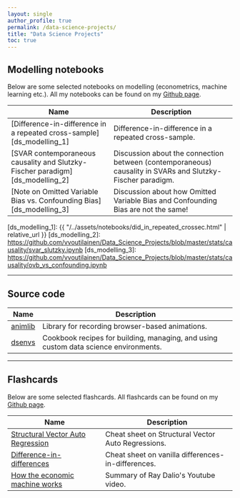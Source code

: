 ```yaml
---
layout: single
author_profile: true
permalink: /data-science-projects/
title: "Data Science Projects"
toc: true
---
```


## Modelling notebooks

Below are some selected notebooks on modelling (econometrics, machine learning etc.). All my notebooks can be found on my [Github page](https://github.com/vvoutilainen/Data_Science_Projects/tree/master/stats).

| Name                                        | Description                                           |
| ------------------------------------------- | ----------------------------------------------------- |
| [Difference-in-difference in a repeated cross-sample][ds_modelling_1] | Difference-in-difference in a repeated cross-sample.
| [SVAR contemporaneous causality and Slutzky-Fischer paradigm][ds_modelling_2] | Discussion about the connection between (contemporaneous) causality in SVARs and Slutzky-Fischer paradigm.
| [Note on Omitted Variable Bias vs. Confounding Bias][ds_modelling_3] | Discussion about how Omitted Variable Bias and Confounding Bias are not the same!

[ds_modelling_1]: {{ "/../assets/notebooks/did_in_repeated_crossec.html" | relative_url }}
[ds_modelling_2]: https://github.com/vvoutilainen/Data_Science_Projects/blob/master/stats/causality/svar_slutzky.ipynb
[ds_modelling_3]: https://github.com/vvoutilainen/Data_Science_Projects/blob/master/stats/causality/ovb_vs_confounding.ipynb

---

## Source code

| Name                                        | Description                                           |
| ------------------------------------------- | ----------------------------------------------------- |
| [animlib][ds_code_1] | Library for recording browser-based animations.
| [dsenvs][ds_code_2] | Cookbook recipes for building, managing, and using custom data science environments.

[ds_code_1]: https://github.com/vvoutilainen/animlib
[ds_code_2]: https://github.com/vvoutilainen/dsenvs

---

## Flashcards

Below are some selected flashcards. All flashcards can be found on my [Github page](https://github.com/vvoutilainen/Data_Science_Projects/tree/master/flashcards).

| Name                                        | Description                                           |
| ------------------------------------------- | ----------------------------------------------------- |
| [Structural Vector Auto Regression][ds_flashcards_1] | Cheat sheet on Structural Vector Auto Regressions. |
| [Difference-in-differences][ds_flashcards_2] | Cheat sheet on vanilla differences-in-differences. |
| [How the economic machine works][ds_flashcards_3] | Summary of Ray Dalio's Youtube video. |

[ds_flashcards_1]: https://raw.githubusercontent.com/vvoutilainen/Data_Science_Projects/master/flashcards/svar.jpg
[ds_flashcards_2]: https://raw.githubusercontent.com/vvoutilainen/Data_Science_Projects/master/flashcards/diff_in_diff.jpg
[ds_flashcards_3]: https://raw.githubusercontent.com/vvoutilainen/Data_Science_Projects/master/flashcards/econdalio.jpg
